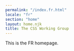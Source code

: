 ```yaml
---
permalink: "/index.fr.html"
locale: "fr"
section: "home"
layout: home.njk
title: The CSS Working Group
---
```


This is the FR homepage.
